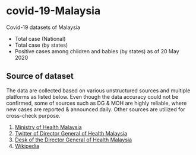 # covid-19-Malaysia
Covid-19 datasets of Malaysia 
* Total case (National)
* Total case (by states)
* Positive cases among children and babies (by states) as of 20 May 2020

## Source of dataset
The data are collected based on various unstructured sources and multiple platforms as listed below. Even though the data accuracy could not be confirmed, some of sources such as DG & MOH are highly reliable, where new cases are reported & announced daily. Other sources are utilized for cross-check purpose.
1. [Ministry of Health Malaysia](https://www.moh.gov.my/index.php/pages/view/2019-ncov-wuhan-kenyataan-akhbar)
2. [Twitter of Director General of Health Malaysia](https://twitter.com/DGHisham)
3. [Desk of the Director General of Health Malaysia](https://kpkesihatan.com/2020/05/20/kenyataan-akhbar-kpk-20-mei-2020-situasi-semasa-jangkitan-penyakit-coronavirus-2019-covid-19-di-malaysia/)
4. [Wikipedia](https://ms.wikipedia.org/wiki/Pandemik_COVID-19_di_Malaysia)

